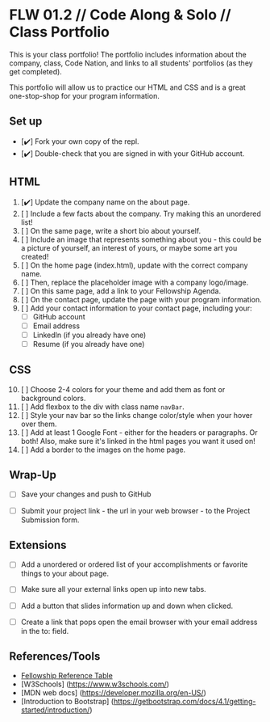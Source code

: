 # FLW 01.2 // Code Along & Solo // Class Portfolio

<p>This is your class portfolio! The portfolio includes information about the company, class, Code Nation, and links to all students' portfolios (as they get completed).</p>
<p>This portfolio will allow us to practice our HTML and CSS and is a great one-stop-shop for your program information.</p>


## Set up

- [✔️] Fork your own copy of the repl.
- [✔️] Double-check that you are signed in with your GitHub account.


## HTML

1. [✔️] Update the company name on the about page.
2. [ ] Include a few facts about the company. Try making this an unordered list!
3. [ ] On the same page, write a short bio about yourself.
4. [ ] Include an image that represents something about you - this could be a picture of yourself, an interest of yours, or maybe some art you created!
5. [ ] On the home page (index.html), update with the correct company name.
6. [ ] Then, replace the placeholder image with a company logo/image.
7. [ ] On this same page, add a link to your Fellowship Agenda.
8. [ ] On the contact page, update the page with your program information.
9. [ ] Add your contact information to your contact page, including your:
    - [ ] GitHub account
    - [ ] Email address
    - [ ] LinkedIn (if you already have one)
    - [ ] Resume (if you already have one)

## CSS

10. [ ] Choose 2-4 colors for your theme and add them as font or background colors.
11. [ ] Add flexbox to the div with class name `navBar`.
12. [ ] Style your nav bar so the links change color/style when your hover over them.
13. [ ] Add at least 1 Google Font - either for the headers or paragraphs. Or both! Also, make sure it's linked in the html pages you want it used on!
14. [ ] Add a border to the images on the home page.

## Wrap-Up

- [ ] Save your changes and push to GitHub
- [ ] Submit your project link - the url in your web browser - to the Project Submission form.



## Extensions

- [ ] Add a unordered or ordered list of your accomplishments or favorite things to your about page.
- [ ] Make sure all your external links open up into new tabs.
- [ ] Add a button that slides information up and down when clicked.
- [ ] Create a link that pops open the email browser with your email address in the to: field.


## References/Tools

* [Fellowship Reference Table](https://docs.google.com/document/d/1qrY2OC-6S04oOXZlYmXja7lmKBmdApR-HXJkhfd67e8/edit)
* [W3Schools] (https://www.w3schools.com/)
* [MDN web docs] (https://developer.mozilla.org/en-US/)
* [Introduction to Bootstrap] (https://getbootstrap.com/docs/4.1/getting-started/introduction/)
